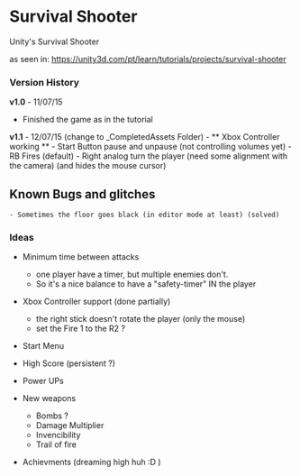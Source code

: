 # Survival Shooter
Unity's Survival Shooter

as seen in:
https://unity3d.com/pt/learn/tutorials/projects/survival-shooter

### Version History

**v1.0** - 11/07/15
  * Finished the game as in the tutorial

**v1.1** - 12/07/15
(change to _CompletedAssets Folder)
	- ** Xbox Controller working **
	- Start Button pause and unpause (not controlling volumes yet)
	- RB Fires (default)
	- Right analog turn the player (need some alignment with the camera) (and hides the mouse cursor)

## Known Bugs and glitches
	- Sometimes the floor goes black (in editor mode at least) (solved)

### Ideas

* Minimum time between attacks
	- one player have a timer, but multiple enemies don't.
	- So it's a nice balance to have a "safety-timer" IN the player

* Xbox Controller support (done partially)
	- the right stick doesn't rotate the player (only the mouse)
	- set the Fire 1 to the R2 ?

* Start Menu

* High Score (persistent ?)

* Power UPs

* New weapons
	- Bombs ?
	- Damage Multiplier
	- Invencibility
	- Trail of fire

* Achievments (dreaming high huh :D )